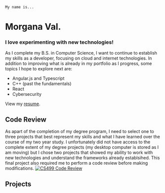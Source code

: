 ``` Hello World. 
My name is...
```
# Morgana Val.
### I love experimenting with new technologies!
As I complete my B.S. in Computer Science, I want to continue to establish my skills as a developer, focusing on cloud and internet technologies. In addition to improving what is already in my portfolio as I progress, some topics I hope to explore next are:
- Angular.js and Typescript
- C++ (past the fundamentals)
- React
- Cybersecurity

View my [resume](https://www.notion.so/morganaval/Morgana-Val-eb08d6e601924ca2963c59f242514500).

## Code Review
As apart of the completion of my degree program, I need to select one to three projects that best represent my skills and what I have learned over the course of my two year study.  I unfortunately did not have access to the complete extent of my degree projects (my desktop computer is stored as I am moving) but I chose two projects that showed my ability to work with new technologies and understand the frameworks already establsihed.  This final project also required me to perform a code review before making modifications.
[![CS499 Code Review]({https://photos.app.goo.gl/wU6vZ6bdMkWW73Pt7})]({https://www.loom.com/share/58fb4ee2a6bd4f29b211d4e682f31f07?sharedAppSource=personal_library} "CS499 Github Pages Portfolio Code Review")


## Projects


